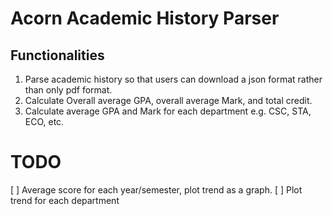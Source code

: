 # Acorn Academic History Parser

## Functionalities

1. Parse academic history so that users can download a json format rather than only pdf format.
2. Calculate Overall average GPA, overall average Mark, and total credit.
3. Calculate average GPA and Mark for each department e.g. CSC, STA, ECO, etc.

# TODO

[ ] Average score for each year/semester, plot trend as a graph.
[ ] Plot trend for each department
